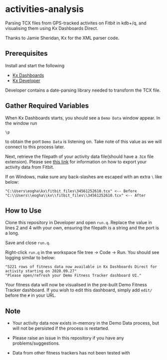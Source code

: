 # activities-analysis
Parsing TCX files from GPS-tracked activites on Fitbit in kdb+/q, and visualising them using Kx Dashboards Direct.

Thanks to Jamie Sheridan, Kx for the XML parser code.

## Prerequisites

Install and start the following
- [Kx Dashboards](https://code.kx.com/dashboards/)
- [Kx Developer](https://code.kx.com/developer/)

Developer contains a date-parsing library needed to transform the TCX file.

## Gather Required Variables

When Kx Dashboards starts, you should see a `Demo Data` window appear. In the window run 
```
\p
```
to obtain the port `Demo Data` is listening on. Take note of this value as we will connect to this process later.

Next, retrieve the filepath of your activity data file(should have a .tcx file extension). Please see [this link](https://help.fitbit.com/articles/en_US/Help_article/1133.htm#) for information on how to export your activity data from Fitbit. 

If on Windows, make sure any back-slashes are escaped with an extra `\` like below:
```
"C:\Users\eogha\kx\fitbit_files\34561252610.tcx" <-- Before
"C:\\Users\\eogha\\kx\\fitbit_files\\34561252610.tcx" <-- After
```

## How to Use

Clone this repository in Developer and open `run.q`. Replace the value in lines 2 and 4 with your own, ensuring the filepath is a string and the port is a long.

Save and close `run.q`.

Right-click `run.q` in the workspace file tree -> Code -> Run. You should see logging similar to below:
```
"5221 rows of fitness data now available in Kx Dashboards Direct for activity starting on 2020.09.27"
"Please open/refresh your Demo Fitness Tracker dashboard UI."
```
Your fitness data will now be visualised in the pre-built Demo Fitness Tracker dashboard. If you wish to edit this dashboard, simply add `edit/` before the `#` in your URL.

## Note

- Your activity data now exists in-memory in the Demo Data process, but will not be persisted if the process is restarted.

- Please raise an issue in this repository if you have any problems/suggestions.

- Data from other fitness trackers has not been tested with
